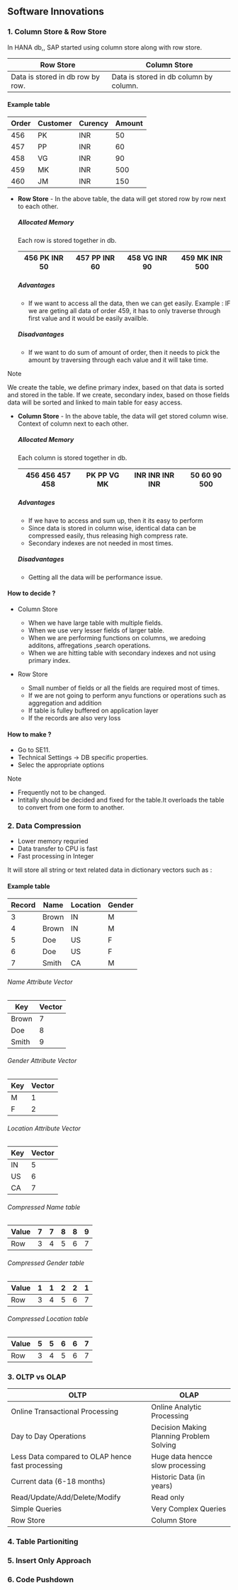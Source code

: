 ## Software Innovations
 ### 1. Column Store & Row Store

In HANA db,, SAP started using column store along with row store. 
  
  | Row Store | Column Store |
  |-----|---------------|
  |     Data is stored in db row by row. | Data is stored in db column by column. |

#### Example table
 
  | Order | Customer | Curency | Amount |
  |-------|----------|---------|--------|
  |  456  | PK | INR | 50 |
  |  457  | PP | INR | 60 |
  |  458  | VG | INR | 90 |
  |  459  | MK | INR | 500 |
  |  460  | JM | INR | 150 |



+ **Row Store** -
  In the above table, the data will get stored row by row next to each other.
   ##### Allocated Memory
  Each row is stored together in db.  

  | 456  PK  INR  50 | 457  PP  INR  60 | 458  VG  INR  90 | 459  MK  INR  500 |
  |------------------|------------------|------------------|-------------------|

   ##### Advantages
  - If we want to access all the data, then we can get easily.
  Example : IF we are geting all data of order 459, it has to only traverse through first value and it would be easily availble.

   ##### Disadvantages
  - If we want to do sum of amount of order, then it needs to pick the amount by traversing through each value and it will take time.
 
> [!NOTE]
> We create the table, we define primary index, based on that data is sorted and stored in the table. If we create, secondary index, based on those fields data will be sorted and linked to main table for easy access. 

+ **Column Store** -
  In the above table, the data will get stored column wise. Context of column next to each other. 
   ##### Allocated Memory
  Each column is stored together in db.  

  | 456  456  457  458 | PK  PP  VG  MK | INR  INR  INR  INR | 50  60  90  500 |
  |------------------|------------------|------------------|-------------------|

   ##### Advantages
  - If we have to access and sum up, then it its easy to perform
  - Since data is stored in column wise, identical data can be compressed easily, thus releasing high compress rate.
  - Secondary indexes are not needed in most times.
    
   ##### Disadvantages
  - Getting all the data will be performance issue. 

#### How to decide ? 

- Column Store
  - When we have large table with multiple fields.
  - When we use very lesser fields of larger table.
  - When we are performing functions on columns, we aredoing additons, affregations ,search operations.
  - When we are hitting table with secondary indexes and not using primary index.
    
- Row Store
  - Small number of fields or all the fields are required most of times.
  - If we are not going to perform anyu functions or operations such as aggregation and addition
  - If table is fulley buffered on application layer
  - If the records are also very loss
 
#### How to make ? 
- Go to SE11.
- Technical Settings -> DB specific properties.
- Selec the appropriate options

> [!NOTE]
> - Frequently not to be changed.
> - Intitally should be decided and fixed for the table.It overloads the table to convert from one form to another. 

  
### 2. Data Compression 
- Lower memory requried
- Data transfer to CPU is fast
- Fast processing in Integer

It will store all string or text related data in dictionary vectors such as : 

#### Example table
 
  | Record | Name | Location | Gender |
  |-------|----------|---------|--------|
  |  3  | Brown | IN | M |
  |  4  | Brown | IN | M |
  |  5  | Doe | US | F |
  |  6  | Doe | US | F |
  |  7  | Smith | CA | M |


  ###### Name Attribute Vector 
  | Key | Vector |
  |-----|--------|
  | Brown | 7 |
  | Doe | 8 |
  | Smith | 9 |
  

  ###### Gender Attribute Vector 
   | Key | Vector |
  |-----|--------|
  | M | 1 |
  | F | 2 |
  
  ###### Location Attribute Vector 
   | Key | Vector |
  |-----|--------|
  | IN | 5 |
  | US | 6 |
  | CA | 7 |
  

  ###### Compressed Name table
 | Value | 7 | 7 | 8 | 8 | 9 |
 |-------|---|---|---|---|---|
 | Row   | 3 | 4 | 5 | 6 | 7 |


  ###### Compressed Gender table
 | Value | 1 | 1 | 2 | 2 | 1 |
 |-------|---|---|---|---|---|
 | Row   | 3 | 4 | 5 | 6 | 7 |

 
  ###### Compressed Location table
 | Value | 5 | 5 | 6 | 6 | 7 |
 |-------|---|---|---|---|---|
 | Row   | 3 | 4 | 5 | 6 | 7 |


### 3. OLTP vs OLAP 

  | OLTP | OLAP |
  |-----|---------------|
  | Online Transactional Processing | Online Analytic Processing |
  | Day to Day Operations | Decision Making Planning Problem Solving |
  | Less Data compared to OLAP hence fast processing | Huge data hencce slow processing |
  | Current data (6-18 months) | Historic Data (in years) |
  | Read/Update/Add/Delete/Modify  | Read only |
  | Simple Queries | Very Complex Queries |
  | Row Store  | Column Store |

### 4. Table Partioniting 
### 5. Insert Only Approach 
### 6. Code Pushdown 


